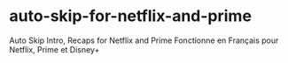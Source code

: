 # auto-skip-for-netflix-and-prime
Auto Skip Intro, Recaps for Netflix and Prime
Fonctionne en Français pour Netflix, Prime et Disney+
